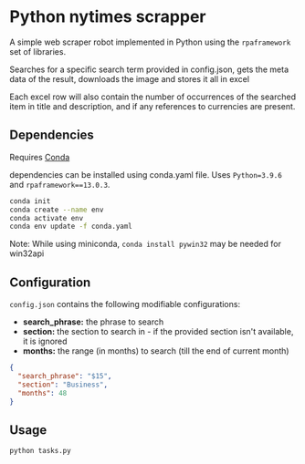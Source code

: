 
# Python nytimes scrapper

A simple web scraper robot implemented in Python using the `rpaframework` set of libraries.

Searches for a specific search term provided in config.json, gets the meta data of the result, downloads the image and stores it all in excel

Each excel row will also contain the number of occurrences of the searched item in title and description, and if any references to currencies are present.

## Dependencies

Requires [Conda](https://docs.conda.io/projects/conda/en/latest/user-guide/install/download.html)

dependencies can be installed using conda.yaml file. Uses `Python=3.9.6` and `rpaframework==13.0.3`.

```bash
conda init
conda create --name env
conda activate env
conda env update -f conda.yaml
```

Note: While using miniconda, `conda install pywin32` may be needed for win32api

## Configuration

`config.json` contains the following modifiable configurations:
 - **search_phrase:** the phrase to search
 - **section:** the section to search in - if the provided section isn't available, it is ignored
 - **months:** the range (in months) to search (till the end of current month)

```json
{
  "search_phrase": "$15",
  "section": "Business",
  "months": 48
}
```

## Usage

```bash
python tasks.py
```
